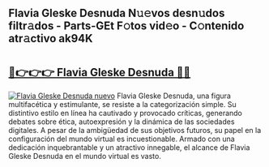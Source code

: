 ## Flavia Gleske Desnuda N𝚞𝚎vos desn𝚞dos filtr𝚊dos - Parts-GEt F𝚘tos vid𝚎o - C𝚘ntenido atr𝚊ctivo ak94K

# <h2><a href="http://mba9lx3.tromn.icu/?c=Flavia+Gleske+Desnuda">🔗👉👉👉 Flavia Gleske Desnuda 🔗🔗</a></h2>

[![Flavia Gleske Desnuda nuevo](https://i.imgur.com/pEAQMta.gif)](http://mba9lx3.tromn.icu/?c=Flavia+Gleske+Desnuda)
Flavia Gleske Desnuda, una figura multifacética y estimulante, se resiste a la categorización simple. Su distintivo estilo en línea ha cautivado y provocado críticas, generando debates sobre ética, autoexpresión y la dinámica de las sociedades digitales. A pesar de la ambigüedad de sus objetivos futuros, su papel en la configuración del mundo virtual es incuestionable. Armado con una dedicación inquebrantable y un atractivo innegable, el alcance de Flavia Gleske Desnuda en el mundo virtual es vasto.
